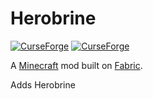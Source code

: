 # Herobrine

[![CurseForge](http://cf.way2muchnoise.eu/full_herobrine_downloads.svg)](http://www.curseforge.com/minecraft/mc-mods/herobrine)
[![CurseForge](http://cf.way2muchnoise.eu/versions/herobrine.svg)](http://www.curseforge.com/minecraft/mc-mods/herobrine)

A [Minecraft](minecraft.net) mod built on [Fabric](fabricmc.net).

Adds Herobrine